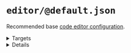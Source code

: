 #  `editor/@default.json`

Recommended base [code editor configuration](https://editorconfig.org/).

<!---0--><details>
<!---0--><summary>Targets</summary>

```
project
└─ .editorconfig
```

<!---0--></details>

<!---0--><details>
<!---0--><summary>Details</summary>

## > editor/two-space

_Updating `.editorconfig` using `overwrite`._

- Two space line indentation.
- Set `lf` line endings.
- Set `utf8` encoding.
- Remove unnecessary whitespaces.

<!---1--><details>
<!---1--><summary>Targets</summary>

```
project
└─ .editorconfig
```

<!---1--></details>

</details>

